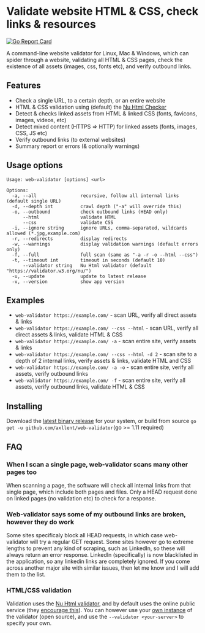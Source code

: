 # Validate website HTML & CSS, check links & resources

[![Go Report Card](https://goreportcard.com/badge/github.com/axllent/web-validator)](https://goreportcard.com/report/github.com/axllent/web-validator)

A command-line website validator for Linux, Mac & Windows, which can spider through a website, 
validating all HTML & CSS pages, check the existence of all assets (images, css, fonts etc), 
and verify outbound links.


## Features

- Check a single URL, to a certain depth, or an entire website
- HTML & CSS validation using (default) the [Nu Html Checker](https://validator.w3.org/)
- Detect & checks linked assets from HTML & linked CSS (fonts, favicons, images, videos, etc)
- Detect mixed content (HTTPS => HTTP) for linked assets (fonts, images, CSS, JS etc)
- Verify outbound links (to external websites)
- Summary report or errors (& optionally warnings)


## Usage options

```shell
Usage: web-validator [options] <url>

Options:
  -a, --all                recursive, follow all internal links (default single URL)
  -d, --depth int          crawl depth ("-a" will override this)
  -o, --outbound           check outbound links (HEAD only)
      --html               validate HTML
      --css                validate CSS
  -i, --ignore string      ignore URLs, comma-separated, wildcards allowed (*.jpg,example.com)
  -r, --redirects          display redirects
  -w, --warnings           display validation warnings (default errors only)
  -f, --full               full scan (same as "-a -r -o --html --css")
  -t, --timeout int        timeout in seconds (default 10)
      --validator string   Nu Html validator (default "https://validator.w3.org/nu/")
  -u, --update             update to latest release
  -v, --version            show app version
```

## Examples

- `web-validator https://example.com/` - scan URL, verify all direct assets & links
- `web-validator https://example.com/ --css --html` - scan URL, verify all direct assets & links, validate HTML & CSS
- `web-validator https://example.com/ -a` - scan entire site, verify assets & links
- `web-validator https://example.com/ --css --html -d 2` - scan site to a depth of 2 internal links, verify assets & links, validate HTML and CSS
- `web-validator https://example.com/ -a -o` - scan entire site, verify all assets, verify outbound links
- `web-validator https://example.com/ -f` - scan entire site, verify all assets, verify outbound links, validate HTML & CSS


## Installing

Download the [latest binary release](https://github.com/axllent/web-validator/releases/latest) for your system, 
or build from source `go get -u github.com/axllent/web-validator`(go >= 1.11 required)


## FAQ

### When I scan a single page, web-validator scans many other pages too

When scanning a page, the software will check all internal links from that single page, which include both pages and files. Only a HEAD request done on linked pages (no validation etc) to check for a response.


### Web-validator says some of my outbound links are broken, however they do work

Some sites specificaly block all HEAD requests, in which case web-validator will try a regular GET request. Some sites however go to extreme lengths to prevent any kind of scraping, such as LinkedIn, so these will always return an error response. LinkedIn (specifically) is now blacklisted in the application, so any linkedin links are completely ignored. If you come across another major site with similar issues, then let me know and I will add them to the list.


### HTML/CSS validation

Validation uses the [Nu Html validator]("https://validator.w3.org/nu/"), and by default uses the online public service (they [encourage this](https://github.com/validator/validator/wiki/Service-%C2%BB-Input-%C2%BB-POST-body)). You can however use your [own instance](https://validator.w3.org/docs/users.html) of the validator (open source), and use the `--validator <your-server>` to specify your own.
